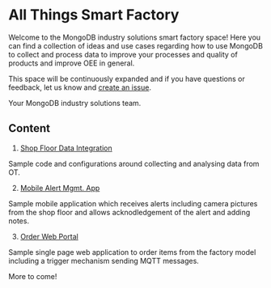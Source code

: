# All Things Smart Factory

Welcome to the MongoDB industry solutions smart factory space!
Here you can find a collection of ideas and use cases regarding how to use MongoDB to collect and process data to improve your processes and quality of products and improve OEE in general.

This space will be continuously expanded and if you have questions or feedback, let us know and [create an issue](https://github.com/mongodb-industry-solutions/smart-factory/issues).

Your MongoDB industry solutions team.

## Content

1. [Shop Floor Data Integration](https://github.com/mongodb-industry-solutions/smart-factory/tree/main/shopfloor-data-integration)

Sample code and configurations around collecting and analysing data from OT.

2. [Mobile Alert Mgmt. App](https://github.com/mongodb-industry-solutions/smart-factory/tree/main/alert-mobile-app)

Sample mobile application which receives alerts including camera pictures from the shop floor and allows acknodledgement of the alert and adding notes.

3. [Order Web Portal](https://github.com/mongodb-industry-solutions/smart-factory/tree/main/web-portal)

Sample single page web application to order items from the factory model including a trigger mechanism sending MQTT messages.

More to come!
